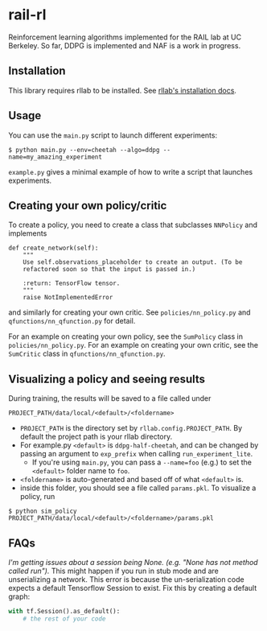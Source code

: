 # rail-rl
Reinforcement learning algorithms implemented for the RAIL lab at UC Berkeley.
So far, DDPG is implemented and NAF is a work in progress.

## Installation
This library requires rllab to be installed. See [rllab's installation docs](https://rllab.readthedocs.io/en/latest/user/installation.html).

## Usage
You can use the `main.py` script to launch different experiments:

```
$ python main.py --env=cheetah --algo=ddpg --name=my_amazing_experiment
```

`example.py` gives a minimal example of how to write a script that launches experiments.

## Creating your own policy/critic
To create a policy, you need to create a class that subclasses ``NNPolicy`` and implements

```
def create_network(self):
    """
    Use self.observations_placeholder to create an output. (To be
    refactored soon so that the input is passed in.)

    :return: TensorFlow tensor.
    """
    raise NotImplementedError
```

and similarly for creating your own critic. See `policies/nn_policy.py` and `qfunctions/nn_qfunction.py` for detail.

For an example on creating your own policy, see the `SumPolicy` class in `policies/nn_policy.py`.
For an example on creating your own critic, see the `SumCritic` class in `qfunctions/nn_qfunction.py`.

## Visualizing a policy and seeing results
During training, the results will be saved to a file called under
```
PROJECT_PATH/data/local/<default>/<foldername>
```
 -  `PROJECT_PATH` is the directory set by `rllab.config.PROJECT_PATH`. By default the project path is your rllab directory.
 - For example.py `<default>` is `ddpg-half-cheetah`, and can be changed by passing an argument to `exp_prefix` when calling `run_experiment_lite`.
    - If you're using `main.py`, you can pass a `--name=foo` (e.g.) to set the `<default>` folder name to `foo`.
 - `<foldername>` is auto-generated and based off of what `<default>` is.
 - inside this folder, you should see a file called `params.pkl`. To visualize a policy, run

```
$ python sim_policy PROJECT_PATH/data/local/<default>/<foldername>/params.pkl
```

## FAQs
_I'm getting issues about a session being None. (e.g. "None has not method called run")._
This might happen if you run in stub mode and are unserializing a network.
This error is because the un-serialization code expects a default Tensorflow Session to exist.
Fix this by creating a default graph:
```python
with tf.Session().as_default():
    # the rest of your code
```



